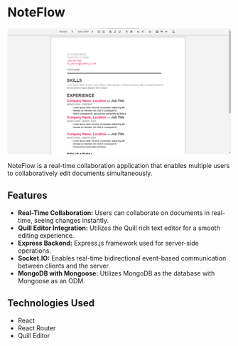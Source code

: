 # NoteFlow

![image](screenshot.png)

NoteFlow is a real-time collaboration application that enables multiple users to collaboratively edit documents simultaneously.

## Features

- **Real-Time Collaboration:** Users can collaborate on documents in real-time, seeing changes instantly.
- **Quill Editor Integration:** Utilizes the Quill rich text editor for a smooth editing experience.
- **Express Backend:** Express.js framework used for server-side operations.
- **Socket.IO:** Enables real-time bidirectional event-based communication between clients and the server.
- **MongoDB with Mongoose:** Utilizes MongoDB as the database with Mongoose as an ODM.

## Technologies Used

- React
- React Router
- Quill Editor
